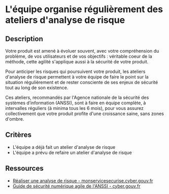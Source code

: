 # L'équipe organise régulièrement des ateliers d'analyse de risque

## Description

Votre produit est amené à évoluer souvent, avec votre compréhension du
problème, de vos utilisateurs et de vos objectifs : véritable coeur de
la méthode, cette agilité s'applique aussi à la sécurité de votre
produit.

Pour anticiper les risques qui poursuivent votre produit, les ateliers
d'analyse de risque permettent à votre équipe de faire le point sur la
situation régulièrement et de rester consciente de ses enjeux de
sécurité tout au long de son existence.

Ces ateliers, recommandés par l'Agence nationale de la sécurité des
systèmes d’information (ANSSI), sont à faire en équipe complète, à
intervalles réguliers (à minima tous les 6 mois), pour vous assurez
collectivement que votre produit profite d'une croissance saine, sans
zones d'ombre.

## Critères

- L'équipe a déjà fait un atelier d'analyse de risque
- L'équipe a prévu de refaire un atelier d'analyse de risque

## Ressources

- [Réaliser une analyse de risque - monservicesecurise.cyber.gouv.fr](https://monservicesecurise.cyber.gouv.fr/articles/realiser-une-analyse-de-risques-de-la-securite-du-service)
- [Guide de sécurité numérique agile de l'ANSSI - cyber.gouv.fr](https://cyber.gouv.fr/sites/default/files/2018/11/guide-securite-numerique-agile-anssi-pa-v1.pdf)
